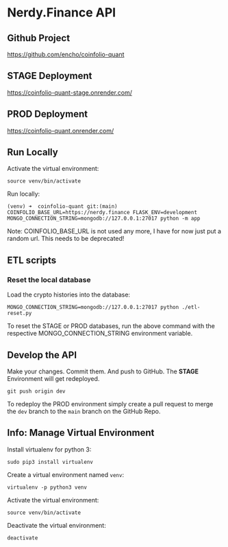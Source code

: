 # Nerdy.Finance API

## Github Project

https://github.com/encho/coinfolio-quant

## STAGE Deployment

https://coinfolio-quant-stage.onrender.com/

## PROD Deployment

https://coinfolio-quant.onrender.com/

## Run Locally

Activate the virtual environment:

```
source venv/bin/activate
```

Run locally:

```
(venv) ➜  coinfolio-quant git:(main) COINFOLIO_BASE_URL=https://nerdy.finance FLASK_ENV=development MONGO_CONNECTION_STRING=mongodb://127.0.0.1:27017 python -m app
```

Note: COINFOLIO_BASE_URL is not used any more, I have for now just put a random url. This needs to be deprecated!

## ETL scripts

### Reset the local database

Load the crypto histories into the database:

```
MONGO_CONNECTION_STRING=mongodb://127.0.0.1:27017 python ./etl-reset.py
```

To reset the STAGE or PROD databases, run the above command with the respective MONGO_CONNECTION_STRING environment variable.

## Develop the API

Make your changes. Commit them. And push to GitHub. The **STAGE** Environment will get redeployed.

`git push origin dev`

To redeploy the PROD environment simply create a pull request to merge the `dev` branch to the `main` branch on the GitHub Repo.

## Info: Manage Virtual Environment

Install virtualenv for python 3:

```
sudo pip3 install virtualenv
```

Create a virtual environment named `venv`:

```
virtualenv -p python3 venv
```

Activate the virtual environment:

```
source venv/bin/activate
```

Deactivate the virtual environment:

```
deactivate
```
